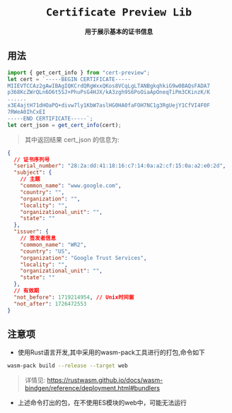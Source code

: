 <div align="center">

  <h1><code>Certificate Preview Lib</code></h1>

<strong>用于展示基本的证书信息</strong>

</div>

## 用法

```ts
import { get_cert_info } from "cert-preview";
let cert = `-----BEGIN CERTIFICATE-----
MIIEVTCCAz2gAwIBAgIQKCrdQRgWxxQKos8VCqLgLTANBgkqhkiG9w0BAQsFADA7
p368KcZWrQLn6O6t5SJ+PhuPsG4HJX/kA3zgh9S6PoOiaApOneqTiPm3CKinzK/K
......
x3E4ajtH71dHOaPQ+divw7ly1KbW7aslHG0HA0faFOH7NC1g3RgUejY1CfVI4F0F
7RWeA0IhCxEI
-----END CERTIFICATE-----`;
let cert_json = get_cert_info(cert);
```

> 其中返回结果 cert_json 的信息为:

```json
{
  // 证书序列号
  "serial_number": "28:2a:dd:41:18:16:c7:14:0a:a2:cf:15:0a:a2:e0:2d",
  "subject": {
    // 主题
    "common_name": "www.google.com",
    "country": "",
    "organization": "",
    "locality": "",
    "organizational_unit": "",
    "state": ""
  },
  "issuer": {
    // 签发者信息
    "common_name": "WR2",
    "country": "US",
    "organization": "Google Trust Services",
    "locality": "",
    "organizational_unit": "",
    "state": ""
  },
  // 有效期
  "not_before": 1719214954, // Unix时间窗
  "not_after": 1726472553
}
```

## 注意项
- 使用Rust语言开发,其中采用的wasm-pack工具进行的打包,命令如下
```sh
wasm-pack build --release --target web
```
> 详情见: https://rustwasm.github.io/docs/wasm-bindgen/reference/deployment.html#bundlers
- 上述命令打出的包，在不使用ES模块的web中，可能无法运行
